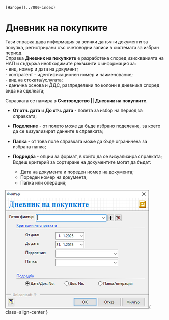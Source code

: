 ```{only} html
[Нагоре](../000-index)
```

# Дневник на покупките

Тази справка дава информация за всички данъчни документи за покупка, регистрирани със счетоводни записи в системата за избран период.   
Справка **Дневник на покупките** е разработена според изискванията на НАП и съдържа необходимите реквизити с информация за:  
    - вид, номер и дата на документ;  
    - контрагент - идентификационен номер и наименование;  
    - вид на стоката/услугата;  
    - данъчна основа и ДДС, разпределени по колони в дневника според вида на сделката;  

Справката се намира в **Счетоводство || Дневник на покупките**.  

- **От отч. дата** и **До отч. дата** - полета за избор на период за справката; 

- **Поделение** - от полето може да бъде избрано поделение, за което да се визуализират данните в справката;   

- **Папка** - от това поле справката може да бъде ограничена за избрана папка;  

- **Подредба**  - опции за формат, в който да се визуализира справката;  
Водещ критерий за сортиране на документите могат да бъдат:  
    - Дата на документа и пореден номер на документа;  
    - Пореден номер на документа;  
    - Папка или операция;  

![](905-purchase-ledger.png){ class=align-center } 
